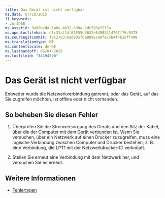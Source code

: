 ```yaml
---
title: Das Gerät ist nicht verfügbar
ms.date: 07/20/2015
f1_keywords:
- vbrID68
ms.assetid: 9a89beda-140e-4b32-8d0a-2dc598ef279a
ms.openlocfilehash: d1c31af1df65855d3632e64983314767f76c9375
ms.sourcegitcommit: f8c270376ed905f6a8896ce0fe25b4f4b38ff498
ms.translationtype: MT
ms.contentlocale: de-DE
ms.lasthandoff: 06/04/2020
ms.locfileid: "84394790"
---
```

# <a name="device-unavailable"></a>Das Gerät ist nicht verfügbar
Entweder wurde die Netzwerkverbindung getrennt, oder das Gerät, auf das Sie zugreifen möchten, ist offline oder nicht vorhanden.  
  
## <a name="to-correct-this-error"></a>So beheben Sie diesen Fehler  
  
1. Überprüfen Sie die Stromversorgung des Geräts und den Sitz der Kabel, über die der Computer mit dem Gerät verbunden ist. Wenn Sie versuchen, über ein Netzwerk auf einen Drucker zuzugreifen, muss eine logische Verbindung zwischen Computer und Drucker bestehen, z. B. eine Verbindung, die LPT1 mit der Netzwerkdrucker-ID verknüpft.  
  
2. Stellen Sie erneut eine Verbindung mit dem Netzwerk her, und versuchen Sie es erneut.  
  
## <a name="see-also"></a>Weitere Informationen

- [Fehlertypen](../programming-guide/language-features/error-types.md)
